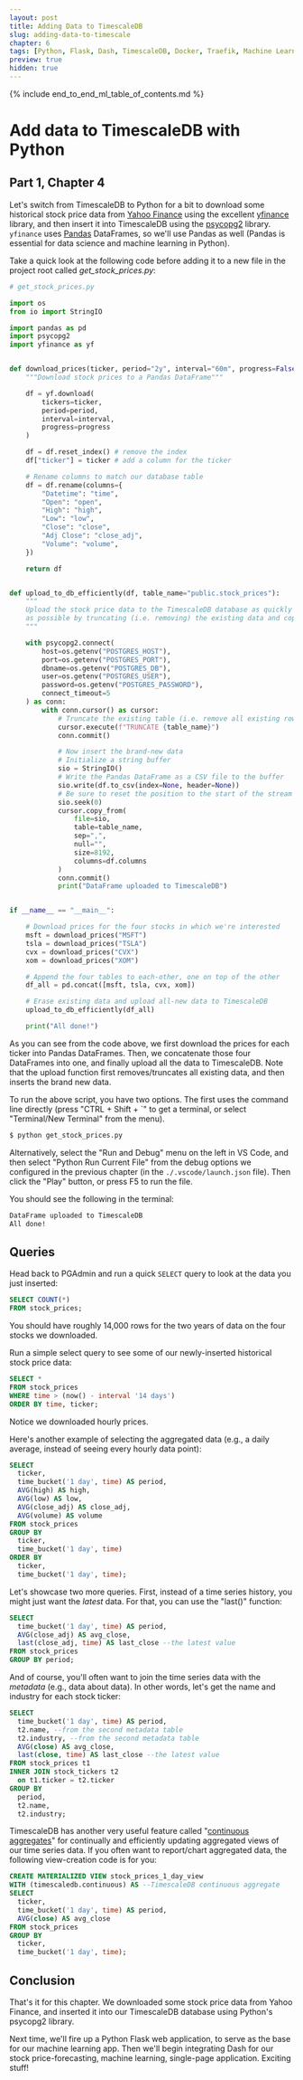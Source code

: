 ```yaml
---
layout: post
title: Adding Data to TimescaleDB
slug: adding-data-to-timescale
chapter: 6
tags: [Python, Flask, Dash, TimescaleDB, Docker, Traefik, Machine Learning]
preview: true
hidden: true
---
```


{% include end_to_end_ml_table_of_contents.md %}


# Add data to TimescaleDB with Python
## Part 1, Chapter 4

Let's switch from TimescaleDB to Python for a bit to download some historical stock price data from [Yahoo Finance](https://finance.yahoo.com/) using the excellent [yfinance](https://pypi.org/project/yfinance/) library, and then insert it into TimescaleDB using the [psycopg2](https://pypi.org/project/psycopg2/) library. `yfinance` uses [Pandas](https://pandas.pydata.org/) DataFrames, so we'll use Pandas as well (Pandas is essential for data science and machine learning in Python).

Take a quick look at the following code before adding it to a new file in the project root called *get_stock_prices.py*:

```python
# get_stock_prices.py

import os
from io import StringIO

import pandas as pd
import psycopg2
import yfinance as yf


def download_prices(ticker, period="2y", interval="60m", progress=False):
    """Download stock prices to a Pandas DataFrame"""

    df = yf.download(
        tickers=ticker,
        period=period,
        interval=interval,
        progress=progress
    )

    df = df.reset_index() # remove the index
    df["ticker"] = ticker # add a column for the ticker

    # Rename columns to match our database table
    df = df.rename(columns={
        "Datetime": "time",
        "Open": "open",
        "High": "high",
        "Low": "low",
        "Close": "close",
        "Adj Close": "close_adj",
        "Volume": "volume",
    })

    return df


def upload_to_db_efficiently(df, table_name="public.stock_prices"):
    """
    Upload the stock price data to the TimescaleDB database as quickly and efficiently
    as possible by truncating (i.e. removing) the existing data and copying all-new data
    """

    with psycopg2.connect(
        host=os.getenv("POSTGRES_HOST"),
        port=os.getenv("POSTGRES_PORT"),
        dbname=os.getenv("POSTGRES_DB"),
        user=os.getenv("POSTGRES_USER"),
        password=os.getenv("POSTGRES_PASSWORD"),
        connect_timeout=5
    ) as conn:
        with conn.cursor() as cursor:
            # Truncate the existing table (i.e. remove all existing rows)
            cursor.execute(f"TRUNCATE {table_name}")
            conn.commit()

            # Now insert the brand-new data
            # Initialize a string buffer
            sio = StringIO()
            # Write the Pandas DataFrame as a CSV file to the buffer
            sio.write(df.to_csv(index=None, header=None))
            # Be sure to reset the position to the start of the stream
            sio.seek(0)
            cursor.copy_from(
                file=sio,
                table=table_name,
                sep=",",
                null="",
                size=8192,
                columns=df.columns
            )
            conn.commit()
            print("DataFrame uploaded to TimescaleDB")


if __name__ == "__main__":

    # Download prices for the four stocks in which we're interested
    msft = download_prices("MSFT")
    tsla = download_prices("TSLA")
    cvx = download_prices("CVX")
    xom = download_prices("XOM")

    # Append the four tables to each-other, one on top of the other
    df_all = pd.concat([msft, tsla, cvx, xom])

    # Erase existing data and upload all-new data to TimescaleDB
    upload_to_db_efficiently(df_all)

    print("All done!")
```

As you can see from the code above, we first download the prices for each ticker into Pandas DataFrames. Then, we concatenate those four DataFrames into one, and finally upload all the data to TimescaleDB. Note that the upload function first removes/truncates all existing data, and then inserts the brand new data.

To run the above script, you have two options. The first uses the command line directly (press "CTRL + Shift + `" to get a terminal, or select "Terminal/New Terminal" from the menu).

```bash
$ python get_stock_prices.py
```

Alternatively, select the "Run and Debug" menu on the left in VS Code, and then select "Python Run Current File" from the debug options we configured in the previous chapter (in the `./.vscode/launch.json` file). Then click the "Play" button, or press F5 to run the file.

You should see the following in the terminal:

```bash
DataFrame uploaded to TimescaleDB
All done!
```

## Queries

Head back to PGAdmin and run a quick `SELECT` query to look at the data you just inserted:

```sql
SELECT COUNT(*)
FROM stock_prices;
```

You should have roughly 14,000 rows for the two years of data on the four stocks we downloaded.

Run a simple select query to see some of our newly-inserted historical stock price data:

```sql
SELECT *
FROM stock_prices
WHERE time > (now() - interval '14 days')
ORDER BY time, ticker;
```

Notice we downloaded hourly prices.

Here's another example of selecting the aggregated data (e.g., a daily average, instead of seeing every hourly data point):

```sql
SELECT
  ticker,
  time_bucket('1 day', time) AS period,
  AVG(high) AS high,
  AVG(low) AS low,
  AVG(close_adj) AS close_adj,
  AVG(volume) AS volume
FROM stock_prices
GROUP BY
  ticker,
  time_bucket('1 day', time)
ORDER BY
  ticker,
  time_bucket('1 day', time);
```

Let's showcase two more queries. First, instead of a time series history, you might just want the *latest* data. For that, you can use the "last()" function:

```sql
SELECT
  time_bucket('1 day', time) AS period,
  AVG(close_adj) AS avg_close,
  last(close_adj, time) AS last_close --the latest value
FROM stock_prices
GROUP BY period;
```

And of course, you'll often want to join the time series data with the *metadata* (e.g., data about data). In other words, let's get the name and industry for each stock ticker:

```sql
SELECT
  time_bucket('1 day', time) AS period,
  t2.name, --from the second metadata table
  t2.industry, --from the second metadata table
  AVG(close) AS avg_close,
  last(close, time) AS last_close --the latest value
FROM stock_prices t1
INNER JOIN stock_tickers t2
  on t1.ticker = t2.ticker
GROUP BY
  period,
  t2.name,
  t2.industry;
```

TimescaleDB has another very useful feature called "[continuous aggregates](https://docs.timescale.com/latest/using-timescaledb/continuous-aggregates)" for continually and efficiently updating aggregated views of our time series data. If you often want to report/chart aggregated data, the following view-creation code is for you:

```sql
CREATE MATERIALIZED VIEW stock_prices_1_day_view
WITH (timescaledb.continuous) AS --TimescaleDB continuous aggregate
SELECT
  ticker,
  time_bucket('1 day', time) AS period,
  AVG(close) AS avg_close
FROM stock_prices
GROUP BY
  ticker,
  time_bucket('1 day', time);
```

## Conclusion

That's it for this chapter. We downloaded some stock price data from Yahoo Finance, and inserted it into our TimescaleDB database using Python's psycopg2 library.

Next time, we'll fire up a Python Flask web application, to serve as the base for our machine learning app. Then we'll begin integrating Dash for our stock price-forecasting, machine learning, single-page application. Exciting stuff!
